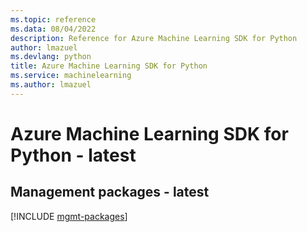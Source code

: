 ```yaml
---
ms.topic: reference
ms.data: 08/04/2022
description: Reference for Azure Machine Learning SDK for Python
author: lmazuel
ms.devlang: python
title: Azure Machine Learning SDK for Python
ms.service: machinelearning
ms.author: lmazuel
---
```

# Azure Machine Learning SDK for Python - latest

## Management packages - latest
[!INCLUDE [mgmt-packages](machine-learning-mgmt-index.md)]